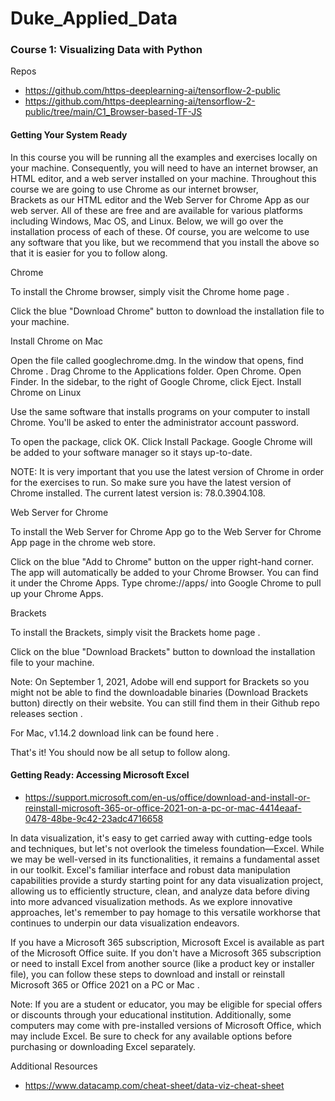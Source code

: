# Duke_Applied_Data

### Course 1: Visualizing Data with Python
Repos
* https://github.com/https-deeplearning-ai/tensorflow-2-public
* https://github.com/https-deeplearning-ai/tensorflow-2-public/tree/main/C1_Browser-based-TF-JS


<h4> Getting Your System Ready </h4>

In this course you will be running all the examples and exercises locally on your machine. Consequently, you will need to have an internet browser, an HTML editor, and a web server installed on your machine. Throughout this course we are going to use 
Chrome as our internet browser,  
Brackets as our HTML editor and the 
Web Server for Chrome App as our web server. All of these are free and are available for various platforms including Windows, Mac OS, and Linux. Below, we will go over the installation process of each of these. Of course, you are welcome to use any software that you like, but we recommend that you install the above so that it is easier for you to follow along. 

Chrome

To install the Chrome browser, simply visit the 
Chrome home page
. 


Click the blue "Download Chrome" button to download the installation file to your machine.


Install Chrome on Mac

Open the file called googlechrome.dmg.
In the window that opens, find Chrome .
Drag Chrome to the Applications folder.
Open Chrome.
Open Finder.
In the sidebar, to the right of Google Chrome, click Eject.
Install Chrome on Linux

Use the same software that installs programs on your computer to install Chrome. You'll be asked to enter the administrator account password.

To open the package, click OK.
Click Install Package.
Google Chrome will be added to your software manager so it stays up-to-date.

NOTE: It is very important that you use the latest version of Chrome in order for the exercises to run. So make sure you have the latest version of Chrome installed. The current latest version is: 78.0.3904.108. 


Web Server for Chrome

To install the Web Server for Chrome App go to the 
Web Server for Chrome App
 page in the chrome web store. 


Click on the blue "Add to Chrome" button on the upper right-hand corner. The app will automatically be added to your Chrome Browser. You can find it under the Chrome Apps. Type chrome://apps/ into Google Chrome to pull up your Chrome Apps.



Brackets

To install the Brackets, simply visit the 
Brackets home page
. 


Click on the blue "Download Brackets" button to download the installation file to your machine.

Note: On September 1, 2021, Adobe will end support for Brackets so you might not be able to find the downloadable binaries (Download Brackets button) directly on their website. You can still find them in their 
Github repo releases section
. 


For Mac, v1.14.2 download link can be found 
here
.

That's it! You should now be all setup to follow along. 

<h4> Getting Ready: Accessing Microsoft Excel </h4>

* https://support.microsoft.com/en-us/office/download-and-install-or-reinstall-microsoft-365-or-office-2021-on-a-pc-or-mac-4414eaaf-0478-48be-9c42-23adc4716658

In data visualization, it's easy to get carried away with cutting-edge tools and techniques, but let's not overlook the timeless foundation—Excel. While we may be well-versed in its functionalities, it remains a fundamental asset in our toolkit. Excel's familiar interface and robust data manipulation capabilities provide a sturdy starting point for any data visualization project, allowing us to efficiently structure, clean, and analyze data before diving into more advanced visualization methods. As we explore innovative approaches, let's remember to pay homage to this versatile workhorse that continues to underpin our data visualization endeavors.

If you have a Microsoft 365 subscription, Microsoft Excel is available as part of the Microsoft Office suite. If you don't have a Microsoft 365 subscription or need to install Excel from another source (like a product key or installer file), you can follow these steps to 
download and install or reinstall Microsoft 365 or Office 2021 on a PC or Mac
.

Note: If you are a student or educator, you may be eligible for special offers or discounts through your educational institution. Additionally, some computers may come with pre-installed versions of Microsoft Office, which may include Excel. Be sure to check for any available options before purchasing or downloading Excel separately.

Additional Resources
* https://www.datacamp.com/cheat-sheet/data-viz-cheat-sheet
